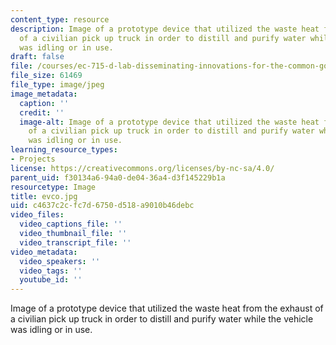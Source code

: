 ```yaml
---
content_type: resource
description: Image of a prototype device that utilized the waste heat from the exhaust
  of a civilian pick up truck in order to distill and purify water while the vehicle
  was idling or in use.
draft: false
file: /courses/ec-715-d-lab-disseminating-innovations-for-the-common-good-spring-2007/c4637c2cfc7d6750d518a9010b46debc_evco.jpg
file_size: 61469
file_type: image/jpeg
image_metadata:
  caption: ''
  credit: ''
  image-alt: Image of a prototype device that utilized the waste heat from the exhaust
    of a civilian pick up truck in order to distill and purify water while the vehicle
    was idling or in use.
learning_resource_types:
- Projects
license: https://creativecommons.org/licenses/by-nc-sa/4.0/
parent_uid: f30134a6-94a0-de04-36a4-d3f145229b1a
resourcetype: Image
title: evco.jpg
uid: c4637c2c-fc7d-6750-d518-a9010b46debc
video_files:
  video_captions_file: ''
  video_thumbnail_file: ''
  video_transcript_file: ''
video_metadata:
  video_speakers: ''
  video_tags: ''
  youtube_id: ''
---
```

Image of a prototype device that utilized the waste heat from the exhaust of a civilian pick up truck in order to distill and purify water while the vehicle was idling or in use.